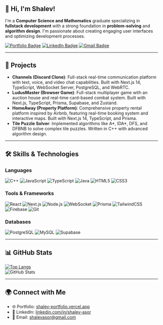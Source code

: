 ## 👋 Hi, I'm Shalev!
I'm a **Computer Science and Mathematics** graduate specializing in **fullstack development** with a strong foundation in **problem-solving** and **algorithm design**. I'm passionate about creating engaging user interfaces and optimizing development processes.

[![Portfolio Badge](https://img.shields.io/badge/Portfolio-Visit-informational?style=flat&logo=vercel&logoColor=white&color=000000)](https://shalev-asor.vercel.app/)
[![LinkedIn Badge](https://img.shields.io/badge/LinkedIn-Profile-informational?style=flat&logo=linkedin&logoColor=white&color=0D76A8)](https://www.linkedin.com/in/shalev-asor)
[![Gmail Badge](https://img.shields.io/badge/Gmail-shalevasor@gmail.com-informational?style=flat&logo=gmail&logoColor=red&color=0D76A8)](mailto:shalevasor@gmail.com)

---
## 🧩 Projects
- **Channels (Discord Clone)**: Full-stack real-time communication platform with text, voice, and video chat capabilities. Built with Next.js 14, TypeScript, WebSocket Server, PostgreSQL, and WebRTC.
- **LudusMaster (Browser Game)**: Full-stack multiplayer game with an auction house and real-time card-based combat system. Built with Next.js, TypeScript, Prisma, Supabase, and Zustand.
- **HomeAway (Property Platform)**: Comprehensive property rental platform inspired by Airbnb, featuring real-time booking system and interactive maps. Built with Next.js 14, TypeScript, and Prisma.
- **Tile Puzzle Solver**: Implemented algorithms like A*, IDA*, DFS, and DFBNB to solve complex tile puzzles. Written in C++ with advanced algorithm design.

---
## 🛠️ Skills & Technologies
### Languages
![C++](https://img.shields.io/badge/c++-%2300599C.svg?style=for-the-badge&logo=c%2B%2B&logoColor=white)
![JavaScript](https://img.shields.io/badge/javascript-%23F7DF1E.svg?style=for-the-badge&logo=javascript&logoColor=black)
![TypeScript](https://img.shields.io/badge/typescript-%23007ACC.svg?style=for-the-badge&logo=typescript&logoColor=white)
![Java](https://img.shields.io/badge/java-%23ED8B00.svg?style=for-the-badge&logo=java&logoColor=white)
![HTML5](https://img.shields.io/badge/html5-%23E34F26.svg?style=for-the-badge&logo=html5&logoColor=white)
![CSS3](https://img.shields.io/badge/css3-%231572B6.svg?style=for-the-badge&logo=css3&logoColor=white)

### Tools & Frameworks
![React](https://img.shields.io/badge/react-%2361DAFB.svg?style=for-the-badge&logo=react&logoColor=black)
![Next.js](https://img.shields.io/badge/next.js-%23000000.svg?style=for-the-badge&logo=next.js&logoColor=white)
![Node.js](https://img.shields.io/badge/node.js-%23339933.svg?style=for-the-badge&logo=node.js&logoColor=white)
![WebSocket](https://img.shields.io/badge/websocket-%23010101.svg?style=for-the-badge&logo=socket.io&logoColor=white)
![Prisma](https://img.shields.io/badge/prisma-%232D3748.svg?style=for-the-badge&logo=prisma&logoColor=white)
![TailwindCSS](https://img.shields.io/badge/tailwindcss-%2338B2AC.svg?style=for-the-badge&logo=tailwind-css&logoColor=white)
![Firebase](https://img.shields.io/badge/firebase-%23FFCA28.svg?style=for-the-badge&logo=firebase&logoColor=black)
![Git](https://img.shields.io/badge/git-%23F05033.svg?style=for-the-badge&logo=git&logoColor=white)

### Databases
![PostgreSQL](https://img.shields.io/badge/postgresql-%23316192.svg?style=for-the-badge&logo=postgresql&logoColor=white)
![MySQL](https://img.shields.io/badge/mysql-%2300f.svg?style=for-the-badge&logo=mysql&logoColor=white)
![Supabase](https://img.shields.io/badge/supabase-%2322C55E.svg?style=for-the-badge&logo=supabase&logoColor=white)

---
## 📊 GitHub Stats
[![Top Langs](https://github-readme-stats.vercel.app/api/top-langs/?username=ShalevAsor&layout=compact)](https://github.com/ShalevAsor/github-readme-stats)  
![GitHub Stats](https://github-readme-stats.vercel.app/api?username=ShalevAsor&show_icons=true&theme=tokyonight)

---
## 🌍 Connect with Me
- 🌐 Portfolio: [shalev-portfolio.vercel.app](https://shalev-portfolio.vercel.app)
- 💼 LinkedIn: [linkedin.com/in/shalev-asor](https://linkedin.com/in/shalev-asor)
- 📧 Email: shalevasor@gmail.com
